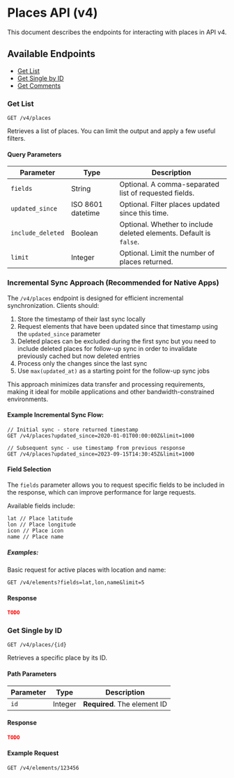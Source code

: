 # Places API (v4)

This document describes the endpoints for interacting with places in API v4.

## Available Endpoints

- [Get List](#get-list)
- [Get Single by ID](#get-by-id)
- [Get Comments](#get-comments)

### Get List

```
GET /v4/places
```

Retrieves a list of places. You can limit the output and apply a few useful filters.

#### Query Parameters

| Parameter | Type | Description |
|-----------|------|-------------|
| `fields` | String | Optional. A comma-separated list of requested fields. |
| `updated_since` | ISO 8601 datetime | Optional. Filter places updated since this time. |
| `include_deleted` | Boolean | Optional. Whether to include deleted elements. Default is `false`. |
| `limit` | Integer | Optional. Limit the number of places returned. |

### Incremental Sync Approach (Recommended for Native Apps)

The `/v4/places` endpoint is designed for efficient incremental synchronization. Clients should:

1. Store the timestamp of their last sync locally
2. Request elements that have been updated since that timestamp using the `updated_since` parameter
3. Deleted places can be excluded during the first sync but you need to include deleted places for follow-up sync in order to invalidate previously cached but now deleted entries
4. Process only the changes since the last sync
5. Use `max(updated_at)` as a starting point for the follow-up sync jobs

This approach minimizes data transfer and processing requirements, making it ideal for mobile applications and other bandwidth-constrained environments.

#### Example Incremental Sync Flow:

```
// Initial sync - store returned timestamp
GET /v4/places?updated_since=2020-01-01T00:00:00Z&limit=1000

// Subsequent sync - use timestamp from previous response
GET /v4/places?updated_since=2023-09-15T14:30:45Z&limit=1000
```

#### Field Selection

The `fields` parameter allows you to request specific fields to be included in the response, which can improve performance for large requests.

Available fields include:

```
lat // Place latitude
lon // Place longitude
icon // Place icon
name // Place name
```

##### Examples:

Basic request for active places with location and name:
```
GET /v4/elements?fields=lat,lon,name&limit=5
```

#### Response

```json
TODO
```

### Get Single by ID

```
GET /v4/places/{id}
```

Retrieves a specific place by its ID.

#### Path Parameters

| Parameter | Type | Description |
|-----------|------|-------------|
| `id` | Integer | **Required**. The element ID |

#### Response

```json
TODO
```

#### Example Request

```
GET /v4/elements/123456

